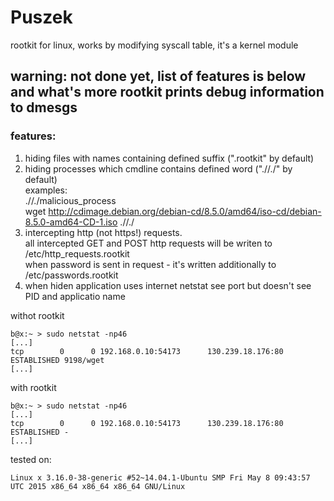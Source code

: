 # Puszek  

rootkit for linux, works by modifying syscall table, it's a kernel module  
  
## warning: not done yet, list of features is below and what's more rootkit prints debug information to dmesgs  
  
### features:  
  
1. hiding files with names containing defined suffix (".rootkit" by default)  
2. hiding processes which cmdline contains defined word (".//./" by default)  
examples:  
.//./malicious_process  
wget http://cdimage.debian.org/debian-cd/8.5.0/amd64/iso-cd/debian-8.5.0-amd64-CD-1.iso .//./  
3. intercepting http (not https!) requests.  
all intercepted GET and POST http requests will be writen to /etc/http_requests.rootkit  
when password is sent in request - it's written additionally to /etc/passwords.rootkit  
4. when hiden application uses internet netstat see port but doesn't see PID and applicatio name  

withot rootkit  
```
b@x:~ > sudo netstat -np46
[...]
tcp        0      0 192.168.0.10:54173      130.239.18.176:80       ESTABLISHED 9198/wget
[...]
```
with rootkit  
```
b@x:~ > sudo netstat -np46
[...]
tcp        0      0 192.168.0.10:54173      130.239.18.176:80       ESTABLISHED -  
[...]
```

tested on:  
```
Linux x 3.16.0-38-generic #52~14.04.1-Ubuntu SMP Fri May 8 09:43:57 UTC 2015 x86_64 x86_64 x86_64 GNU/Linux  
```